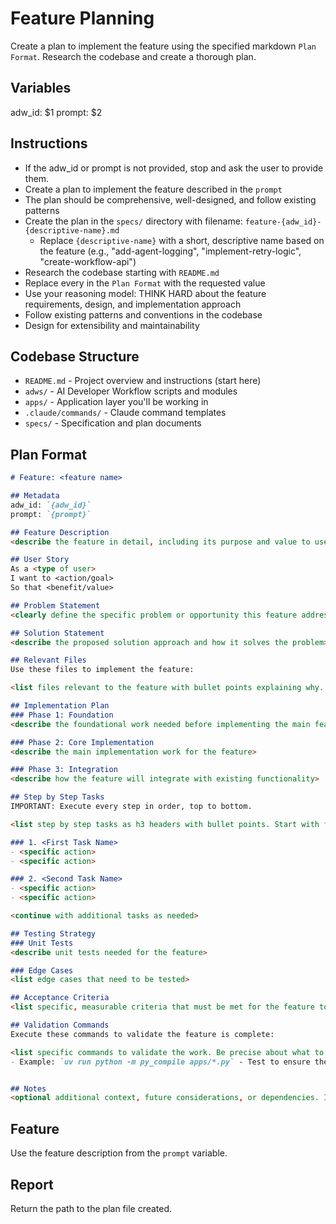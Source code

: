 # Feature Planning

Create a plan to implement the feature using the specified markdown `Plan Format`. Research the codebase and create a thorough plan.

## Variables
adw_id: $1
prompt: $2

## Instructions

- If the adw_id or prompt is not provided, stop and ask the user to provide them.
- Create a plan to implement the feature described in the `prompt`
- The plan should be comprehensive, well-designed, and follow existing patterns
- Create the plan in the `specs/` directory with filename: `feature-{adw_id}-{descriptive-name}.md`
  - Replace `{descriptive-name}` with a short, descriptive name based on the feature (e.g., "add-agent-logging", "implement-retry-logic", "create-workflow-api")
- Research the codebase starting with `README.md`
- Replace every <placeholder> in the `Plan Format` with the requested value
- Use your reasoning model: THINK HARD about the feature requirements, design, and implementation approach
- Follow existing patterns and conventions in the codebase
- Design for extensibility and maintainability

## Codebase Structure

- `README.md` - Project overview and instructions (start here)
- `adws/` - AI Developer Workflow scripts and modules
- `apps/` - Application layer you'll be working in
- `.claude/commands/` - Claude command templates
- `specs/` - Specification and plan documents

## Plan Format

```md
# Feature: <feature name>

## Metadata
adw_id: `{adw_id}`
prompt: `{prompt}`

## Feature Description
<describe the feature in detail, including its purpose and value to users>

## User Story
As a <type of user>
I want to <action/goal>
So that <benefit/value>

## Problem Statement
<clearly define the specific problem or opportunity this feature addresses>

## Solution Statement
<describe the proposed solution approach and how it solves the problem>

## Relevant Files
Use these files to implement the feature:

<list files relevant to the feature with bullet points explaining why. Include new files to be created under an h3 'New Files' section if needed>

## Implementation Plan
### Phase 1: Foundation
<describe the foundational work needed before implementing the main feature>

### Phase 2: Core Implementation
<describe the main implementation work for the feature>

### Phase 3: Integration
<describe how the feature will integrate with existing functionality>

## Step by Step Tasks
IMPORTANT: Execute every step in order, top to bottom.

<list step by step tasks as h3 headers with bullet points. Start with foundational changes then move to specific changes. Include creating tests throughout the implementation process>

### 1. <First Task Name>
- <specific action>
- <specific action>

### 2. <Second Task Name>
- <specific action>
- <specific action>

<continue with additional tasks as needed>

## Testing Strategy
### Unit Tests
<describe unit tests needed for the feature>

### Edge Cases
<list edge cases that need to be tested>

## Acceptance Criteria
<list specific, measurable criteria that must be met for the feature to be considered complete>

## Validation Commands
Execute these commands to validate the feature is complete:

<list specific commands to validate the work. Be precise about what to run>
- Example: `uv run python -m py_compile apps/*.py` - Test to ensure the code compiles


## Notes
<optional additional context, future considerations, or dependencies. If new libraries are needed, specify using `uv add`>
```

## Feature
Use the feature description from the `prompt` variable.

## Report

Return the path to the plan file created.